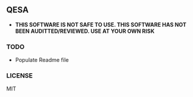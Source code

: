 ## QESA

- **THIS SOFTWARE IS NOT SAFE TO USE. THIS SOFTWARE HAS NOT BEEN AUDITTED/REVIEWED. USE AT YOUR OWN RISK**

### TODO

- Populate Readme file


### LICENSE

MIT